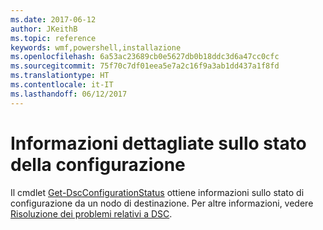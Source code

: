 ```yaml
---
ms.date: 2017-06-12
author: JKeithB
ms.topic: reference
keywords: wmf,powershell,installazione
ms.openlocfilehash: 6a53ac23689cb0e5627db0b18ddc3d6a47cc0cfc
ms.sourcegitcommit: 75f70c7df01eea5e7a2c16f9a3ab1dd437a1f8fd
ms.translationtype: HT
ms.contentlocale: it-IT
ms.lasthandoff: 06/12/2017
---
```

# <a name="details-about-configuration-status"></a>Informazioni dettagliate sullo stato della configurazione

Il cmdlet [Get-DscConfigurationStatus](https://technet.microsoft.com/library/mt517868.aspx) ottiene informazioni sullo stato di configurazione da un nodo di destinazione. Per altre informazioni, vedere [Risoluzione dei problemi relativi a DSC](https://msdn.microsoft.com/powershell/dsc/troubleshooting).

